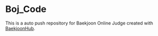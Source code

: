 # Boj_Code
This is a auto push repository for Baekjoon Online Judge created with [BaekjoonHub](https://github.com/BaekjoonHub/BaekjoonHub).
